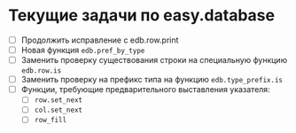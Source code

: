 # Текущие задачи по easy.database

- [ ] Продолжить исправление с edb.row.print
- [ ] Новая функция `edb.pref_by_type`
- [ ] Заменить проверку существования строки на специальную функцию `edb.row.is`
- [ ] Заменить проверку на префикс типа на функцию `edb.type_prefix.is`
- [ ] Функции, требующие предварительного выставления указателя:
	- [ ] `row.set_next`
	- [ ] `col.set_next`
	- [ ] `row_fill`